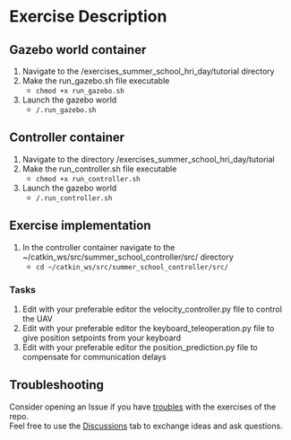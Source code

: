 # Exercise Description

## Gazebo world container
1. Navigate to the /exercises_summer_school_hri_day/tutorial directory
2. Make the run_gazebo.sh file executable
    - `chmod +x run_gazebo.sh`
3. Launch the gazebo world
    - `/.run_gazebo.sh`

## Controller container
1. Navigate to the directory /exercises_summer_school_hri_day/tutorial
2. Make the run_controller.sh file executable
    - `chmod +x run_controller.sh`
3. Launch the gazebo world
    - `/.run_controller.sh`

## Exercise implementation
1. In the controller container navigate to the ~/catkin_ws/src/summer_school_controller/src/ directory
    - `cd ~/catkin_ws/src/summer_school_controller/src/`
### Tasks
1. Edit with your preferable editor the velocity_controller.py file to control the UAV
2. Edit with your preferable editor the keyboard_teleoperation.py file to give position setpoints from your keyboard
3. Edit with your preferable editor the position_prediction.py file to compensate for communication delays

## Troubleshooting
Consider opening an Issue if you have [troubles](https://github.com/AERO-TRAIN/exercises_summer_school_hri_day/issues) with the exercises of the repo.\
Feel free to use the [Discussions](https://github.com/AERO-TRAIN/exercises_summer_school_hri_day/discussions) tab to exchange ideas and ask questions.
